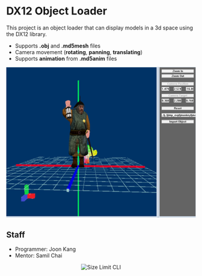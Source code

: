 # DX12 Object Loader

This project is an object loader that can display models in a 3d space using the DX12 library. 
- Supports **.obj** and **.md5mesh** files
- Camera movement (**rotating**, **panning**, **translating**)
- Supports **animation** from **.md5anim** files

<p align="center">
  <img src="./demo.png" alt="Size Limit CLI" width="738">
</p>

Staff
-----

- Programmer: Joon Kang
- Mentor: Samil Chai

<p align="center">
  <img src="./img/example.png" alt="Size Limit CLI" width="738">
</p>
